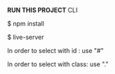 **RUN THIS PROJECT**
CLI 

$ npm install

$ live-server


In order to select with id : use "#"

In order to select with class: use "."
